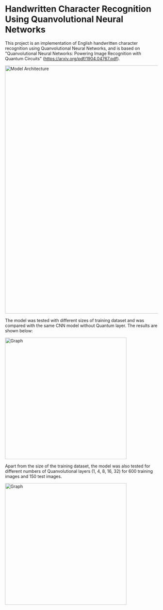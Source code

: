 # Handwritten Character Recognition Using Quanvolutional Neural Networks

This project is an implementation of English handwritten character recognition using Quanvolutional Neural Networks, and is based on "Quanvolutional Neural Networks: Powering Image Recognition with Quantum Circuits" (https://arxiv.org/pdf/1904.04767.pdf).

<img width="816" alt="Model Architecture" src="https://user-images.githubusercontent.com/55295304/184307082-2a76d3f5-2cb0-4f00-9654-a126d18ee5e3.png">

The model was tested with different sizes of training dataset and was compared with the same CNN model without Quantum layer. The results are shown below:

<img width="400" alt="Graph" src="https://user-images.githubusercontent.com/55295304/184307503-6f4fdbcd-1d6b-4ba0-99a2-155df0790dd6.png">

Apart from the size of the training dataset, the model was also tested for different numbers of Quanvolutional layers (1, 4, 8, 16, 32) for 600 training images and 150 test images.

<img width="400" alt="Graph" src="https://user-images.githubusercontent.com/55295304/184308127-ec4cb769-3b37-4823-8ace-eb9517c3b149.png">

